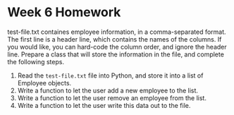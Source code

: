 # Week 6 Homework

test-file.txt containes employee information, in a comma-separated format.
The first line is a header line, which contains the names of the columns.
If you would like, you can hard-code the column order, and ignore the header line.
Prepare a class that will store the information in the file, and complete the following steps.

1. Read the `test-file.txt` file into Python, and store it into a list of Employee objects.
2. Write a function to let the user add a new employee to the list.
3. Write a function to let the user remove an employee from the list.
4. Write a function to let the user write this data out to the file.
